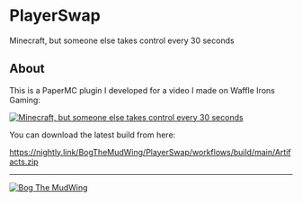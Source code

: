 # PlayerSwap

Minecraft, but someone else takes control every 30 seconds

## About

This is a PaperMC plugin I developed for a video I made on Waffle Irons Gaming:

[![Minecraft, but someone else takes control every 30 seconds](https://i.ytimg.com/vi/DUT2DGM2NlU/maxresdefault.jpg)](https://www.youtube.com/watch?v=DUT2DGM2NlU)

You can download the latest build from here:

https://nightly.link/BogTheMudWing/PlayerSwap/workflows/build/main/Artifacts.zip

---

[![Bog The MudWing](https://blog.macver.org/content/images/2025/07/Stamp-Colored-Small-Shadow.png)](https://blog.macver.org/about-me)
